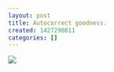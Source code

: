 ```yaml
---
layout: post
title: Autocorrect goodness.
created: 1427290811
categories: []
---
```

<img src="http://41.media.tumblr.com/150f4f9b5fe9f4623f461449df3cd9f6/tumblr_nlrsn2QPjd1rsr8w3o1_500.jpg"/><br/><br/>
